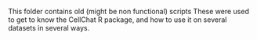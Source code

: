 This folder contains old (might be non functional) scripts
These were used to get to know the CellChat R package, and how to use it on several datasets in several ways. 
